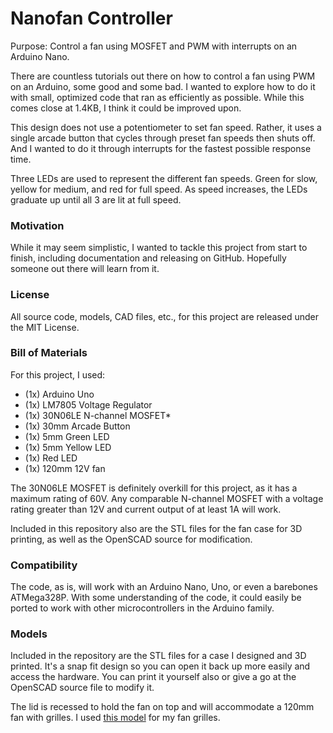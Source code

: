 # Nanofan Controller

Purpose: Control a fan using MOSFET and PWM with interrupts on an Arduino Nano.

There are countless tutorials out there on how to control a fan using PWM on an Arduino, some good and some bad. I wanted to explore how to do it with small, optimized code that ran as efficiently as possible. While this comes close at 1.4KB, I think it could be improved upon.

This design does not use a potentiometer to set fan speed. Rather, it uses a single arcade button that cycles through preset fan speeds then shuts off. And I wanted to do it through interrupts for the fastest possible response time.

Three LEDs are used to represent the different fan speeds. Green for slow, yellow for medium, and red for full speed. As speed increases, the LEDs graduate up until all 3 are lit at full speed.

### Motivation

While it may seem simplistic, I wanted to tackle this project from start to finish, including documentation and releasing on GitHub. Hopefully someone out there will learn from it.

### License

All source code, models, CAD files, etc., for this project are released under the MIT License.

### Bill of Materials

For this project, I used:

* (1x) Arduino Uno
* (1x) LM7805 Voltage Regulator
* (1x) 30N06LE N-channel MOSFET*
* (1x) 30mm Arcade Button
* (1x) 5mm Green LED
* (1x) 5mm Yellow LED
* (1x) Red LED
* (1x) 120mm 12V fan

The 30N06LE MOSFET is definitely overkill for this project, as it has a maximum rating of 60V. Any comparable N-channel MOSFET with a voltage rating greater than 12V and current output of at least 1A will work.

Included in this repository also are the STL files for the fan case for 3D printing, as well as the OpenSCAD source for modification. 

### Compatibility

The code, as is, will work with an Arduino Nano, Uno, or even a barebones ATMega328P. With some understanding of the code, it could easily be ported to work with other microcontrollers in the Arduino family. 

### Models

Included in the repository are the STL files for a case I designed and 3D printed. It's a snap fit design so you can open it back up more easily and access the hardware. You can print it yourself also or give a go at the OpenSCAD source file to modify it.

The lid is recessed to hold the fan on top and will accommodate a 120mm fan with grilles. I used [this model](https://www.thingiverse.com/thing:263573) for my fan grilles. 